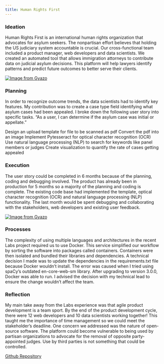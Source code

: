 ```yaml
---
title: Human Rights First
---
```



### Ideation

Human Rights First is an international human rights organization that advocates for asylum seekers. The nonpartisan effort believes that holding the US judiciary system accountable is crucial. Our cross-functional team included a product manager, web developers and data scientists. We created an automated tool that allows immigration attorneys to contribute data on judicial asylum decisions. This platform will help lawyers identify patterns and predict future outcomes to better serve their clients.

[![Image from Gyazo](https://i.gyazo.com/905f197cff1a96d817f0159164a62651.png)](https://gyazo.com/905f197cff1a96d817f0159164a62651)

### Planning

In order to recognize outcome trends, the data scientists had to identify key features. My contribution was to create a case type field identifying what asylum cases had been appealed. I broke down the following user story into specific tasks. 
“As a user, I can determine if the asylum case was initial or appellate.”

Design an upload template for file to be scanned as pdf
Convert the pdf into an image
Implement Pytesseract for optical character recognition (OCR)
Use natural language processing (NLP) to search for keywords like panel members or judges
Create visualization to quantify the rate of cases getting appealed

### Execution

The user story could be completed in 6 months because of the planning, coding and debugging involved. The product has already been in production for 5 months so a majority of the planning and coding is complete. The existing code base had implemented the template, optical character recognition (OCR) and natural language processing (NLP) functionality. The last month would be spent debugging and collaborating with the stakeholders, web developers and existing user feedback.


[![Image from Gyazo](https://i.gyazo.com/9140848931b1b7d3e536670496aa638d.png)](https://gyazo.com/9140848931b1b7d3e536670496aa638d)

### Processes

The complexity of using multiple languages and architectures in the recent Labs project required us to use Docker. This service simplified our workflow by sorting the software into packages called containers. Containers were then isolated and bundled their libraries and dependencies. A technical decision I made was to update the dependencies in the requirements.txt file because Docker wouldn’t install. The error was caused when I tried using spaCy’s outdated en-core-web-sm library. After upgrading to version 3.0.0, Docker was able to run. I advised the decision with my technical lead to ensure the change wouldn’t affect the team.

### Reflection

My main take away from the Labs experience was that agile product development is a team sport. By the end of the product development cycle, there were 12 web developers and 10 data scientists working together! This taught me the importance of time management so we could meet the stakeholder’s deadline. One concern we addressed was the nature of open-source software. The platform could become vulnerable to being used by partisan organizations to advocate for the removal of opposite party-appointed judges. Use by third parties is not something that could be controlled.

[Github Repository](https://github.com/Lambda-School-Labs/human-rights-first-asylum-ds-a)
